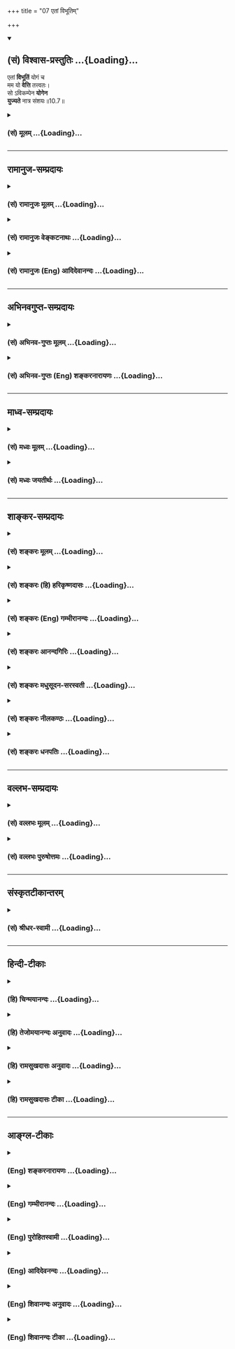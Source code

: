 +++
title = "07 एतां विभूतिम्"

+++
<div class="js_include" newlevelforh1="2" title="(सं) विश्वास-प्रस्तुतिः" unfilled url="/purANam_vaiShNavam/mahAbhAratam/06-bhIShma-parva/03-bhagavad-gItA-parva/saMskRtam/vishvAsa-prastutiH/10_vibhUti-vistAra-yoga/07_etAM_vibhUtim.md">
<details open><summary><h2>(सं) विश्वास-प्रस्तुतिः ...{Loading}...</h2></summary>

एतां **विभूतिं** योगं च  
मम यो **वेत्ति** तत्त्वतः।  
सो ऽविकम्पेन **योगेन**  
**युज्यते** नात्र संशयः॥10.7॥
</details>
</div>
<div class="js_include collapsed" newlevelforh1="3" title="(सं) मूलम्" unfilled url="/purANam_vaiShNavam/mahAbhAratam/06-bhIShma-parva/03-bhagavad-gItA-parva/saMskRtam/mUlam/10_vibhUti-vistAra-yoga/07_etAM_vibhUtim.md">
<details><summary><h3>(सं) मूलम् ...{Loading}...</h3></summary>

एतां विभूतिं योगं च मम यो वेत्ति तत्त्वतः।  
सोऽविकम्पेन योगेन युज्यते नात्र संशयः।।10.7।।
</details>
</div>


_________________
## रामानुज-सम्प्रदायः
<div class="js_include collapsed" newlevelforh1="3" title="(सं) रामानुजः मूलम्" unfilled url="/purANam_vaiShNavam/mahAbhAratam/06-bhIShma-parva/03-bhagavad-gItA-parva/saMskRtam/rAmAnujaH/mUlam/10_vibhUti-vistAra-yoga/07_etAM_vibhUtim.md">
<details><summary><h3>(सं) रामानुजः मूलम् ...{Loading}...</h3></summary>

।।10.7।। विभूतिः ऐश्वर्यम्; **एतां** सर्वस्य
मदायत्तोत्पत्तिस्थितिप्रवृत्तिरूपां **विभूतिं मम**
हेयप्रत्यनीककल्याणगुणरूपं **योगं च यः तत्त्वतो वेत्ति; सः अविकम्पेन
अप्रकम्पेन भक्तियोगेन युज्यते; न अत्र संशयः। मद्विभूतिविषयं
कल्याणगुणविषयं च ज्ञानं भक्तियोगवर्धनम् इति स्वयम् एव द्रक्ष्यसि
इत्यभिप्रायः। विभूतिज्ञानविपाकरूपां भक्तिवृद्धिं दर्शयति --**

</details>
</div>
<div class="js_include collapsed" newlevelforh1="3" title="(सं) रामानुजः वेङ्कटनाथः" unfilled url="/purANam_vaiShNavam/mahAbhAratam/06-bhIShma-parva/03-bhagavad-gItA-parva/saMskRtam/rAmAnujaH/venkaTanAthaH/10_vibhUti-vistAra-yoga/07_etAM_vibhUtim.md">
<details><summary><h3>(सं) रामानुजः वेङ्कटनाथः ...{Loading}...</h3></summary>

  
  
।।10.7।। एतां विभूतिं योगं च इति -- पूर्वोक्तार्थस्य
बुद्धिस्थक्रमेणानुवादः। स्वकल्याण \[गी.सं.14\] इत्यादिसंग्रहश्लोके
त्वयमेवार्थो यथाक्रममुक्तः तदनुसारेण
पदार्थवाक्यार्थावाहविभूतिरैश्वर्यमित्यादिना। सर्वस्य
मदायत्तोत्पत्तिस्थितिप्रवृत्तितारूपां विभूतिमिति।
तन्निरूप्यत्वात्तत्तत्सामानाधिकरण्यम्। उत्पत्तिस्थित्योरपि
सङ्कल्पाधीनत्वान्नियमनविषयत्वम्। प्रवृत्तिरिह स्वकार्यार्थव्यापारः;
स्पन्दादेरसार्वत्रिकत्वात्। विभूतिर्भूतिरैश्वर्यम् \[अमरः1।1।38\] इति
नैघण्टुकाः। विभुशब्दश्च नियन्तरि प्रयुक्तचरः। अतो विभवनमिह नियमनमेव
वक्ति; तस्य भावार्थतास्वारस्यात् अनपवादाच्च।
वस्त्वन्तरसामानाधिकरण्यवद्विभूतिशब्देषु तु नियन्तव्यविषयता वक्ष्यते।
युज्यत इति व्युत्पत्त्या उभयलिङ्गत्वमिह योग उक्तः।
ईश्वरेऽनीश्वरस्वभावभूतपारतन्त्र्यदुःखाज्ञानाद्यारोपमनीश्वरे
चेश्वराधीनस्वातन्त्र्यादेः स्वतस्सिद्धत्वाद्यारोपं च
परित्यज्येतितत्त्वतः इत्यस्य भावः। अविकम्प्येन इत्यत्र स्वतः
कम्पराहित्यमात्रव्युदासेन बाधकशतैरप्यविचाल्यत्वं च दर्शयितुम् --
अप्रकम्प्येनेत्युक्तम्। पूर्वापरपरामर्शादुपासकान्वितयोगशब्दस्य
योगविशेषनिष्ठतामाह -- भक्तियोगेनेति। शास्त्रसिद्धस्याप्यर्थस्य
साक्षात्कारे सत्येव ह्यत्यन्तवैशद्यमित्यभिप्रायेणनात्र संशयः इत्यस्याशयं
विशदयति -- मद्विभूतीति।  
  

</details>
</div>
<div class="js_include collapsed" newlevelforh1="3" title="(सं) रामानुजः (Eng) आदिदेवानन्दः" unfilled url="/purANam_vaiShNavam/mahAbhAratam/06-bhIShma-parva/03-bhagavad-gItA-parva/saMskRtam/rAmAnujaH/english/AdidevAnandaH/10_vibhUti-vistAra-yoga/07_etAM_vibhUtim.md">
<details><summary><h3>(सं) रामानुजः (Eng) आदिदेवानन्दः ...{Loading}...</h3></summary>

10.7 'Supernal manifestation' is the glory (Vibhuti) of the Lord. He who
in truth knows this supernal manifestation that all origination,
sustentation and activity depend on Me, and also that Yoga of Mine which
is in the form of auspicious attributes antagonistic to all that is evil
- such a person becomes united with the Yoga or Bhakti of an unshakable
nature. Of this, there is no doubt. The meaning is: You yourself will
see that the knowledge concerning the supernal manifestation and
auspicious attributes of Mine will increase devotion. Sri Krsna now
shows that the growth of devotion is of the form of the development of
knowledge of His supreme state.

</details>
</div>


_________________
## अभिनवगुप्त-सम्प्रदायः
<div class="js_include collapsed" newlevelforh1="3" title="(सं) अभिनव-गुप्तः मूलम्" unfilled url="/purANam_vaiShNavam/mahAbhAratam/06-bhIShma-parva/03-bhagavad-gItA-parva/saMskRtam/abhinava-guptaH/mUlam/10_vibhUti-vistAra-yoga/07_etAM_vibhUtim.md">
<details><summary><h3>(सं) अभिनव-गुप्तः मूलम् ...{Loading}...</h3></summary>

।।10.6 -- 10.11।। महर्षय इत्यादि भास्वता इत्यन्तम्। परस्परबोधनया
अन्योन्यबोधस्फारसंक्रमणात् सर्व एव हि प्रमातारः एक ईश्वर इति
विततव्याप्त्या +++(S;;N वितत्य व्याप्त्या)+++ सुखेनैव
सर्वशक्तिकसर्वगतस्वात्मरूपताधिगमेन +++(S -- ताधिशयनेन अधिगमेन)+++
माहेश्वर्यमेषामिति भावः +++(After इति भावः ;N add तेषां सततयुक्तानाम्
इत्यतः प्रभृति अध्यायान्ता टीका उट्टङ्किता युगपद्धि वेद्या। तेषामेव अनु
च अर्जुनप्रश्नपद्यानि षट् उल्लिखति। श्रीभगवान् अथवा बहुना इति पर्यन्तानि
पद्यानि 23,वक्ति।। These sentences are obviously of some copyist. It is
to be noted however that the Mss. generally contain seven (not six)+++
verses of Arjuna and then 24 +++(not 23)+++ verses of the hagavan) ।

</details>
</div>
<div class="js_include collapsed" newlevelforh1="3" title="(सं) अभिनव-गुप्तः (Eng) शङ्करनारायणः" unfilled url="/purANam_vaiShNavam/mahAbhAratam/06-bhIShma-parva/03-bhagavad-gItA-parva/saMskRtam/abhinava-guptaH/english/shankaranArAyaNaH/10_vibhUti-vistAra-yoga/07_etAM_vibhUtim.md">
<details><summary><h3>(सं) अभिनव-गुप्तः (Eng) शङ्करनारायणः ...{Loading}...</h3></summary>

10.7 See Comment under 10.11

</details>
</div>


_________________
## माध्व-सम्प्रदायः
<div class="js_include collapsed" newlevelforh1="3" title="(सं) मध्वः मूलम्" unfilled url="/purANam_vaiShNavam/mahAbhAratam/06-bhIShma-parva/03-bhagavad-gItA-parva/saMskRtam/madhvaH/mUlam/10_vibhUti-vistAra-yoga/07_etAM_vibhUtim.md">
<details><summary><h3>(सं) मध्वः मूलम् ...{Loading}...</h3></summary>

।।10.7।। Sri Madhvacharya did not comment on this sloka.

</details>
</div>
<div class="js_include collapsed" newlevelforh1="3" title="(सं) मध्वः जयतीर्थः" unfilled url="/purANam_vaiShNavam/mahAbhAratam/06-bhIShma-parva/03-bhagavad-gItA-parva/saMskRtam/madhvaH/jayatIrthaH/10_vibhUti-vistAra-yoga/07_etAM_vibhUtim.md">
<details><summary><h3>(सं) मध्वः जयतीर्थः ...{Loading}...</h3></summary>

।।10.7।। Sri Jayatirtha did not comment on this sloka.

</details>
</div>


_________________
## शाङ्कर-सम्प्रदायः
<div class="js_include collapsed" newlevelforh1="3" title="(सं) शङ्करः मूलम्" unfilled url="/purANam_vaiShNavam/mahAbhAratam/06-bhIShma-parva/03-bhagavad-gItA-parva/saMskRtam/shankaraH/mUlam/10_vibhUti-vistAra-yoga/07_etAM_vibhUtim.md">
<details><summary><h3>(सं) शङ्करः मूलम् ...{Loading}...</h3></summary>

।।10.7।। --,**एतां** यथोक्तां **विभूतिं** विस्तारं **योगं च** युक्तिं च
आत्मनः घटनम्; अथवा योगैश्वर्यसामर्थ्यं सर्वज्ञत्वं योगजं योगः उच्यते;
**मम** मदीयं योगं **यः वेत्ति तत्त्वतः** तत्त्वेन यथावदित्येतत्; **सः
अविकम्पेन** अप्रचलितेन योगेन सम्यग्दर्शनस्थैर्यलक्षणेन **युज्यते**
संबध्यते। **न अत्र संशयः** न अस्मिन् अर्थे संशयः अस्ति।। कीदृशेन
अविकम्पेन योगेन युज्यते इत्युच्यते --,

</details>
</div>
<div class="js_include collapsed" newlevelforh1="3" title="(सं) शङ्करः (हि) हरिकृष्णदासः" unfilled url="/purANam_vaiShNavam/mahAbhAratam/06-bhIShma-parva/03-bhagavad-gItA-parva/saMskRtam/shankaraH/hindI/harikRShNadAsaH/10_vibhUti-vistAra-yoga/07_etAM_vibhUtim.md">
<details><summary><h3>(सं) शङ्करः (हि) हरिकृष्णदासः ...{Loading}...</h3></summary>

।।10.7।। मेरी इस उपर्युक्त विभूतिको अर्थात् विस्तारको और योग -- युक्तिको
अर्थात् अपनी मायिक घटनाको; अथवा योगसे उत्पन्न हुई सर्वज्ञतारूप
सामर्थ्यको जो कि योगशब्दसे कही जाती है; जो तत्त्वसे -- यथार्थ जानता है;
वह पुरुष पूर्ण ज्ञानकी स्थिरतारूप निश्चल योगसे युक्त हो जाता है; इस
विषयमें ( कुछ भी ) संशय नहीं है।

</details>
</div>
<div class="js_include collapsed" newlevelforh1="3" title="(सं) शङ्करः (Eng) गम्भीरानन्दः" unfilled url="/purANam_vaiShNavam/mahAbhAratam/06-bhIShma-parva/03-bhagavad-gItA-parva/saMskRtam/shankaraH/english/gambhIrAnandaH/10_vibhUti-vistAra-yoga/07_etAM_vibhUtim.md">
<details><summary><h3>(सं) शङ्करः (Eng) गम्भीरानन्दः ...{Loading}...</h3></summary>

10.7 Yah, one who; vetti, knows; tattvatah, truly, i.e. just as it is;
etam, this, aforesaid; vibhutim. majesty, (divine) manifestations;
\[Omnipresence.\] and yogam, yoga, action, My own ability to achieve
\[God's omnipotence. (God's power of accomplishing the
impossible.-M.S.)\]-or, the capacity for mystic powers, the omniscience
resulting from yoga (meditation), is called yoga; sah, he; yujyate,
becomes imbued with; avikampena, unwavering; yogena, Yoga, consisting in
steadfastness in perfect knowledge. \[After realizing the personal God,
he attains the transcendental Reality; the earlier knowledge leads to
the latter.\] There is no samsayah, doubt; atra, about this. With what
kind of unwavering Yoga does he become endued; This is being answered:

</details>
</div>
<div class="js_include collapsed" newlevelforh1="3" title="(सं) शङ्करः आनन्दगिरिः" unfilled url="/purANam_vaiShNavam/mahAbhAratam/06-bhIShma-parva/03-bhagavad-gItA-parva/saMskRtam/shankaraH/AnandagiriH/10_vibhUti-vistAra-yoga/07_etAM_vibhUtim.md">
<details><summary><h3>(सं) शङ्करः आनन्दगिरिः ...{Loading}...</h3></summary>

।।10.7।। सोपाधिकं प्रभावं भगवतो दर्शयित्वा तज्ज्ञानफलमाह -- **एतामिति।**
बुद्ध्याद्युपादानत्वेन विविधा भूतिर्भवनं वैभवं सर्वात्मकत्वं तदाह --
**विस्तारमिति।** ईश्वरस्य तत्तदर्थसंपादनसामर्थ्यं योगस्तदाह -- **आत्मन**
**इति।** योगस्तत्फलमैश्वर्यं सर्वज्ञत्वं सर्वेश्वरत्वं च मदीयं
शक्तिज्ञानलेशमाश्रित्य मन्वादयो भृग्वादयश्चेशते जानते च तदाह --
**अथवेति।** यथा तौ विभूतियोगौ तथा वेदनस्य निरङ्कुशत्वं दर्शयति --
**यथावदिति।** सोपाधिकं ज्ञानं निरुपाधिकज्ञाने द्वारमित्याह --
**सोऽविकम्पेनेति।** उक्तेऽर्थे प्रतिबन्धाभावमाह -- **नास्मिन्निति।**

</details>
</div>
<div class="js_include collapsed" newlevelforh1="3" title="(सं) शङ्करः मधुसूदन-सरस्वती" unfilled url="/purANam_vaiShNavam/mahAbhAratam/06-bhIShma-parva/03-bhagavad-gItA-parva/saMskRtam/shankaraH/madhusUdana-sarasvatI/10_vibhUti-vistAra-yoga/07_etAM_vibhUtim.md">
<details><summary><h3>(सं) शङ्करः मधुसूदन-सरस्वती ...{Loading}...</h3></summary>

।।10.7।। एवं सोपाधिकस्य भगवतः प्रभावमुक्त्वा तज्ज्ञानफलमाह -- एतां
प्रागुक्तां बुद्ध्यादिमहर्ष्यादिरूपां विभूतिं विविधभावं
तत्तद्रूपेणावस्थितिं योगं च तत्तदर्थनिर्माणसामर्थ्यं। परमैश्वर्यमिति
यावत्। मम यो वेत्ति तत्त्वतः यथावत्सोऽविकम्पेनाप्रचलितेन योगेन
सम्यग्ज्ञानस्थैर्यलक्षणेन समाधिना युज्यते। नात्र संशयः प्रतिबन्धः
कश्चित्।

</details>
</div>
<div class="js_include collapsed" newlevelforh1="3" title="(सं) शङ्करः नीलकण्ठः" unfilled url="/purANam_vaiShNavam/mahAbhAratam/06-bhIShma-parva/03-bhagavad-gItA-parva/saMskRtam/shankaraH/nIlakaNThaH/10_vibhUti-vistAra-yoga/07_etAM_vibhUtim.md">
<details><summary><h3>(सं) शङ्करः नीलकण्ठः ...{Loading}...</h3></summary>

।।10.7।। उपास्तावधिकारिणमाह -- **एतामिति।** एतां वक्ष्यमाणां विभूतिं योगं
च विश्वतोमुखे भगवति मनःसमाधानं यस्तत्त्वतो वेत्ति सम्यगनुष्ठातुं ज्ञातुं
च समर्थो भवति सोऽविकम्पेनाचलेन निर्विकल्पकेन षष्ठाध्यायोक्तेन योगेन
मद्विषयेण समाधिना युज्यते ततश्च कृतकृत्यो भवति। नात्र संशय इति
प्रवृत्त्यतिशयार्थमुच्यते। भगवद्वचसि संशयासंभवात्।

</details>
</div>
<div class="js_include collapsed" newlevelforh1="3" title="(सं) शङ्करः धनपतिः" unfilled url="/purANam_vaiShNavam/mahAbhAratam/06-bhIShma-parva/03-bhagavad-gItA-parva/saMskRtam/shankaraH/dhanapatiH/10_vibhUti-vistAra-yoga/07_etAM_vibhUtim.md">
<details><summary><h3>(सं) शङ्करः धनपतिः ...{Loading}...</h3></summary>

।।10.7।। स्वप्रभावमुक्त्वा तज्ज्ञानफलमाह -- एतामिति। एतां यथोक्तां
विभूतिं विविधभावं विस्तीरमितियावत्। परमात्मनस्तदर्थघटनसामर्थ्यं योगः
यल्लेशसंबन्धेन भृग्वादयो ज्ञानादिमन्तो भवन्ति। यद्वा योगैश्वर्यसामर्थ्यं
सर्वज्ञत्वं योगजन्यं योगशब्देनाभिधीयते। तं यस्तत्त्वतो यथावद्वेत्ति
जानाति सोऽप्रकम्पेनाप्रचलितेन योगेन निरुपाधिब्रह्मसम्यग्ज्ञानलक्षणेन
युज्यते युक्तो भवति। अस्मिन्नर्थे संशयो नास्ति।

</details>
</div>


_________________
## वल्लभ-सम्प्रदायः
<div class="js_include collapsed" newlevelforh1="3" title="(सं) वल्लभः मूलम्" unfilled url="/purANam_vaiShNavam/mahAbhAratam/06-bhIShma-parva/03-bhagavad-gItA-parva/saMskRtam/vallabhaH/mUlam/10_vibhUti-vistAra-yoga/07_etAM_vibhUtim.md">
<details><summary><h3>(सं) वल्लभः मूलम् ...{Loading}...</h3></summary>

।।10.7।। एतां विभूतिमिति। तथाविधैश्वर्यं च यो वेत्ति तत्त्वतः स
भक्तिरूपेण योगेन युज्यते।

</details>
</div>
<div class="js_include collapsed" newlevelforh1="3" title="(सं) वल्लभः पुरुषोत्तमः" unfilled url="/purANam_vaiShNavam/mahAbhAratam/06-bhIShma-parva/03-bhagavad-gItA-parva/saMskRtam/vallabhaH/puruShottamaH/10_vibhUti-vistAra-yoga/07_etAM_vibhUtim.md">
<details><summary><h3>(सं) वल्लभः पुरुषोत्तमः ...{Loading}...</h3></summary>

  
  
।।10.7।। एतन्निरूपणप्रयोजनमाह -- एतामिति। एतां मदनुभावरूपां
भृग्वादिलक्षणां तां मम विभूतिं क्रीडार्थैकप्रकटिताम् च पुनः
क्रीडार्थप्रकटितसामग्र्या मम योगं तत्त्वतः मल्लीलारूपेण यो वेत्ति सः;
अविकम्पेन निश्चलेन मद्वियोगादिरहितेन योगेन मत्संयोगेन भक्तिरूपेण
युज्यते; युक्तो भवतीत्यर्थः। नात्र संशयः; अत्र सन्देहो नास्तीत्यर्थः।
अनेन सन्देहे सति न भवतीति ज्ञापितम्।  
  

</details>
</div>


_________________
## संस्कृतटीकान्तरम्
<div class="js_include collapsed" newlevelforh1="3" title="(सं) श्रीधर-स्वामी" unfilled url="/purANam_vaiShNavam/mahAbhAratam/06-bhIShma-parva/03-bhagavad-gItA-parva/saMskRtam/shrIdhara-svAmI/10_vibhUti-vistAra-yoga/07_etAM_vibhUtim.md">
<details><summary><h3>(सं) श्रीधर-स्वामी ...{Loading}...</h3></summary>

।।10.7।। यथोक्तविभूत्यादितत्त्वज्ञानस्य फलमाह **-- एतामिति।** एतां
भृग्वादिलक्षणां मम विभूतिं; योगं चैश्वर्यलक्षणं तत्त्वतो यो वेत्ति
सोऽविकम्पेन निःसंशयेन योगेन सम्यग्दर्शनेन युक्तो भवति। नास्त्यत्र संशयः।

</details>
</div>


_________________
## हिन्दी-टीकाः
<div class="js_include collapsed" newlevelforh1="3" title="(हि) चिन्मयानन्दः" unfilled url="/purANam_vaiShNavam/mahAbhAratam/06-bhIShma-parva/03-bhagavad-gItA-parva/hindI/chinmayAnandaH/10_vibhUti-vistAra-yoga/07_etAM_vibhUtim.md">
<details><summary><h3>(हि) चिन्मयानन्दः ...{Loading}...</h3></summary>

।।10.7।। जो इस मेरी विभूति और योग को तत्त्व से जानता है; वह ब्रह्मज्ञान
में निष्ठा प्राप्त करता है। इस श्लोक में प्रयुक्त इन दो शब्दों विभूति और
योग का जो अर्थ सदैव बताया जाता है वह क्रमश भूतमात्र का विस्तार और
ऐश्वर्य सार्मथ्य है। यद्यपि ये अर्थ सही हैं; तथापि वे इतने प्रभावी नहीं
हैं कि पूर्व श्लोक में वर्णित सिद्धांत और इस श्लोक के साथ उसकी सूक्ष्म
और सुन्दर संगति को व्यक्त कर सकें। सप्तर्षियों के माध्यम से समष्टि विश्व
की अभिव्यक्ति ही परमात्मा की विभूति है जबकि चार मानस पुत्रों द्वारा
सृष्ट जीव (व्यष्टि) के अनुभव का जगत् आत्मा का दिव्य योग है। व्यष्टि जीव
के जगत् का अधिष्ठान आत्मा ही परमात्मा (ब्रह्म) है; जो सम्पूर्ण विश्व का
आधार है। अत; यहाँ कहा गया है कि; जो पुरुष विभूति और योग इन दोनों को ही
परमात्मा की दिव्य अभिव्यक्ति के रूप में साक्षात् जानता है; वही पुरुष
अनन्त ब्रह्म का अपरोक्ष अनुभव करता है। उपर्युक्त विवेचन द्वारा पूर्व
श्लोक में कथित सप्तर्षि तथा चार कुमारों की ब्रह्माजी के मन से उत्पत्ति
हुई की उपयुक्तता को समझने में कठिनाई नहीं रह जाती। जब परमात्मा व्यष्टि
और समष्टि मनों से अपने तादात्म्य को त्याग देता है; तब वह अपनी स्वमहिमा
में ही प्रतिष्ठित होकर रमता है। समष्टि उपाधि के साथ तादात्म्य से वह
ब्रह्म ईश्वर बन जाता है; और व्यष्टि के साथ संबंध से जीवभाव को प्राप्त हो
जाता है। वेदान्त के इस अभिप्राय को समझना और उसी अनुभव में जीना ही
अविकम्प योग है। इस योग से ही आत्मानुभूति में दृढ़ और स्थायी निष्ठा
प्राप्त होती है। योग शब्द से कुछ ऐसा अर्थ समाज में प्रचलित हो गया था कि
लोगों के मन में उसके प्रति भय व्याप्त हो गया था। गीता में; महर्षि व्यास;
स्वयं भगवान् श्रीकृष्ण के मुखारविन्द से इस परिचित शब्द योग का अर्थ नए
सन्दर्भ में इस प्रकार स्पष्ट करते हैं कि उसके प्रति व्याप्त आशंका
निर्मूल हो जाती है और वह सबके लिए कल्याणकारक भी सिद्ध होता है। अविकम्प
योग उतना ही अपूर्व है जितनी कि योग शब्द की विविध परिभाषायें हैं; जो गीता
के पूर्वाध्यायों के विभिन्न श्लोकों में दी गयी हैं। गीता
हिन्दूपुनरुत्थान की रचनात्मक क्रांति का वह एकमात्र धर्मग्रन्थ है; जिसका
स्थान अन्य कोई ग्रन्थ नहीं ले सकता। आत्मस्वरूप के अखण्ड अनुभव में दृढ़ और
स्थायी निष्ठा प्राप्त करने के लिए कौन सा निश्चित साधन है भगवान्
श्रीकृष्ण अगले श्लोक में बताते हैं --

</details>
</div>
<div class="js_include collapsed" newlevelforh1="3" title="(हि) तेजोमयानन्दः अनुवादः" unfilled url="/purANam_vaiShNavam/mahAbhAratam/06-bhIShma-parva/03-bhagavad-gItA-parva/hindI/tejomayAnandaH/anuvAdaH/10_vibhUti-vistAra-yoga/07_etAM_vibhUtim.md">
<details><summary><h3>(हि) तेजोमयानन्दः अनुवादः ...{Loading}...</h3></summary>

।।10.7।। जो पुरुष इस मेरी विभूति और योग को तत्त्व से जानता है, वह पुरुष
अविकम्प योग (अर्थात् निश्चल ध्यान योग) से युक्त हो जाता है, इसमें कुछ भी
संशय नहीं है।।

</details>
</div>
<div class="js_include collapsed" newlevelforh1="3" title="(हि) रामसुखदासः अनुवादः" unfilled url="/purANam_vaiShNavam/mahAbhAratam/06-bhIShma-parva/03-bhagavad-gItA-parva/hindI/rAmasukhadAsaH/anuvAdaH/10_vibhUti-vistAra-yoga/07_etAM_vibhUtim.md">
<details><summary><h3>(हि) रामसुखदासः अनुवादः ...{Loading}...</h3></summary>

।।10.7।। जो मनुष्य मेरी इस विभूतिको और योगको तत्त्वसे जानता है अर्थात्
दृढ़तापूर्वक मानता है, वह अविचल भक्तियोगसे युक्त हो जाता है; इसमें कुछ
भी संशय नहीं है।

</details>
</div>
<div class="js_include collapsed" newlevelforh1="3" title="(हि) रामसुखदासः टीका" unfilled url="/purANam_vaiShNavam/mahAbhAratam/06-bhIShma-parva/03-bhagavad-gItA-parva/hindI/rAmasukhadAsaH/TIkA/10_vibhUti-vistAra-yoga/07_etAM_vibhUtim.md">
<details><summary><h3>(हि) रामसुखदासः टीका ...{Loading}...</h3></summary>

।।10.7।।***व्याख्या --*'एतां विभूतिं योगं च मम--एताम्'** सर्वनाम
अत्यन्त समीपका लक्ष्य कराता है। यहाँ यह शब्द चौथेसे छठे श्लोकतक कही हुई
विभूति और योगका लक्ष्य कराता है।

</details>
</div>


_________________
## आङ्ग्ल-टीकाः
<div class="js_include collapsed" newlevelforh1="3" title="(Eng) शङ्करनारायणः" unfilled url="/purANam_vaiShNavam/mahAbhAratam/06-bhIShma-parva/03-bhagavad-gItA-parva/english/shankaranArAyaNaH/10_vibhUti-vistAra-yoga/07_etAM_vibhUtim.md">
<details><summary><h3>(Eng) शङ्करनारायणः ...{Loading}...</h3></summary>

10.7. He, who knows correctly this extensively manifesting power and the
Yogic power of Mine-he is endowed with the unwavering Yoga. There is no
doubt about it.

</details>
</div>
<div class="js_include collapsed" newlevelforh1="3" title="(Eng) गम्भीरानन्दः" unfilled url="/purANam_vaiShNavam/mahAbhAratam/06-bhIShma-parva/03-bhagavad-gItA-parva/english/gambhIrAnandaH/10_vibhUti-vistAra-yoga/07_etAM_vibhUtim.md">
<details><summary><h3>(Eng) गम्भीरानन्दः ...{Loading}...</h3></summary>

10.7 One who knows truly this majesty and yoga of Mine, he becomes
imbued with unwavering Yoga. There is no doubt about this.

</details>
</div>
<div class="js_include collapsed" newlevelforh1="3" title="(Eng) पुरोहितस्वामी" unfilled url="/purANam_vaiShNavam/mahAbhAratam/06-bhIShma-parva/03-bhagavad-gItA-parva/english/purohitasvAmI/10_vibhUti-vistAra-yoga/07_etAM_vibhUtim.md">
<details><summary><h3>(Eng) पुरोहितस्वामी ...{Loading}...</h3></summary>

10.7 He who rightly understands My manifested glory and My Creative
Power, beyond doubt attains perfect peace.

</details>
</div>
<div class="js_include collapsed" newlevelforh1="3" title="(Eng) आदिदेवनन्दः" unfilled url="/purANam_vaiShNavam/mahAbhAratam/06-bhIShma-parva/03-bhagavad-gItA-parva/english/AdidevanandaH/10_vibhUti-vistAra-yoga/07_etAM_vibhUtim.md">
<details><summary><h3>(Eng) आदिदेवनन्दः ...{Loading}...</h3></summary>

10.7 He who in truth knows this supernal manifestation and splendour of
auspicious attributes of Mine, becomes, united with the unshakable Yoga
of Bhakti. Of this, there is no doubt.

</details>
</div>
<div class="js_include collapsed" newlevelforh1="3" title="(Eng) शिवानन्दः अनुवादः" unfilled url="/purANam_vaiShNavam/mahAbhAratam/06-bhIShma-parva/03-bhagavad-gItA-parva/english/shivAnandaH/anuvAdaH/10_vibhUti-vistAra-yoga/07_etAM_vibhUtim.md">
<details><summary><h3>(Eng) शिवानन्दः अनुवादः ...{Loading}...</h3></summary>

10.7 He who in truth knows these manifold manifestations of My Being and
(this) Yoga-power of Mine becomes established in the unshakable Yoga;
there is no doubt about it.

</details>
</div>
<div class="js_include collapsed" newlevelforh1="3" title="(Eng) शिवानन्दः टीका" unfilled url="/purANam_vaiShNavam/mahAbhAratam/06-bhIShma-parva/03-bhagavad-gItA-parva/english/shivAnandaH/TIkA/10_vibhUti-vistAra-yoga/07_etAM_vibhUtim.md">
<details><summary><h3>(Eng) शिवानन्दः टीका ...{Loading}...</h3></summary>

10.7 एताम् this; विभूतिम् (manifold) manifestation of My Being;
Commentary Knowledge of the glory of the Lord is really conducive to
Yoga. He who knows in essence the immanent pervading power of the Lord
by which He causes the manifestations; and His diverse manifestations
(Vibhutis); unites with Him in firm unalterable Yoga and attains eternal
bliss and perfect harmony. From the ant to the Creator there is nothing
except the Lord. He who knows in reality this extensive manifestation of
the Lord and His Yoga (Yoga here stands for what is born of Yoga; viz.;
infinite Yogic powers as well as omniscience); is endowed with firm
unwavering Yoga. He lives in the Eternal and is endowed with the highest
knowledge of the Self. He who has realised this Truth is free from the
superiority and inferiority complexes. There i real awakening of wisdom
in him. He will behold the Lord in all beings and all beings in the
Lord. He will never hate any creature on this earth. This is a rare
living cosmic experience. The Yogi realises that the Lord and His
manifestations are one. He attains the supreme goal and is absorbed in
Him through his wholehearted devotion. He is perfectly aware of his
oneness with the Supreme by My divine Yoga.He can keep his balance of
mind now in whatever environments and circumstances he is placed and can
do any action without losing his consciousness of oneness or identity
with the Supreme Self. (Cf.VII.25IX.5XI.8)What is that unshaken Yoga
with which they are endowedThe answer follows.

</details>
</div>
